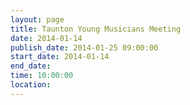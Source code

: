 ```yaml
---
layout: page
title: Taunton Young Musicians Meeting
date: 2014-01-14
publish_date: 2014-01-25 09:00:00
start_date: 2014-01-14
end_date: 
time: 10:00:00
location: 
---
```


